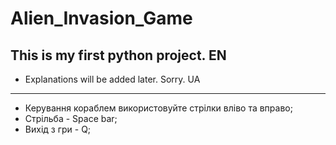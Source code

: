 # Alien_Invasion_Game
This is my first python project.
EN
--------------------------------------
- Explanations will be added later. Sorry.
UA 
--------------------------------------
- Керування кораблем використовуйте стрiлки влiво та вправо;
- Стрiльба - Space bar;
- Вихід з гри - Q;

